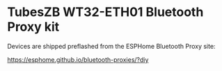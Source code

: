 # TubesZB WT32-ETH01 Bluetooth Proxy kit

Devices are shipped preflashed from the ESPHome Bluetooth Proxy site:

https://esphome.github.io/bluetooth-proxies/?diy
